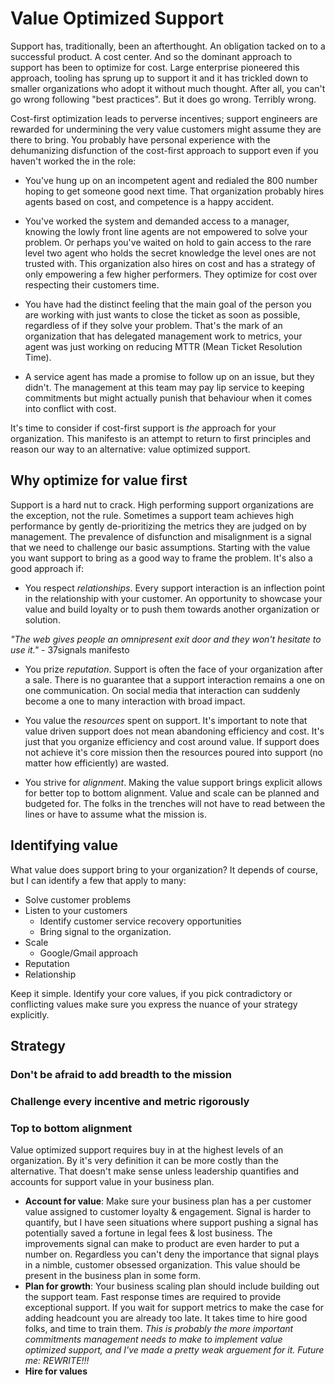 # Value Optimized Support
Support has, traditionally, been an afterthought.  An obligation tacked on to a successful product.  A cost center.  And so the dominant approach to support has been to optimize for cost.  Large enterprise pioneered this approach, tooling has sprung up to support it and it has trickled down to smaller organizations who adopt it without much thought.  After all, you can't go wrong following "best practices".  But it does go wrong.  Terribly wrong.

Cost-first optimization leads to perverse incentives; support engineers are rewarded for undermining the very value customers might assume they are there to bring.  You probably have personal experience with the dehumanizing disfunction of the cost-first approach to support even if you haven't worked the in the role:

- You've hung up on an incompetent agent and redialed the 800 number hoping to get someone good next time.  That organization probably hires agents based on cost, and competence is a happy accident.

- You've worked the system and demanded access to a manager, knowing the lowly front line agents are not empowered to solve your problem. Or perhaps you've waited on hold to gain access to the rare level two agent who holds the secret knowledge the level ones are not trusted with.  This organization also hires on cost and has a strategy of only empowering a few higher performers.  They optimize for cost over respecting their customers time.

- You have had the distinct feeling that the main goal of the person you are working with just wants to close the ticket as soon as possible, regardless of if they solve your problem.  That's the mark of an organization that has delegated management work to metrics, your agent was just working on reducing MTTR (Mean Ticket Resolution Time).

- A service agent has made a promise to follow up on an issue, but they didn't.  The management at this team may pay lip service to keeping commitments but might actually punish that behaviour when it comes into conflict with cost.

It's time to consider if cost-first support is _the_ approach for your organization.  This manifesto is an attempt to return to first principles and reason our way to an alternative: value optimized support.  

## Why optimize for value first
Support is a hard nut to crack.  High performing support organizations are the exception, not the rule.  Sometimes a support team achieves high performance by gently de-prioritizing the metrics they are judged on by management.  The prevalence of disfunction and misalignment is a signal that we need to challenge our basic assumptions.  Starting with the value you want support to bring as a good way to frame the problem.  It's also a good approach if:

- You respect _relationships_. Every support interaction is an inflection point in the relationship with your customer.  An opportunity to showcase your value and build loyalty or to push them towards another organization or solution.

_"The web gives people an omnipresent exit door and they won't hesitate to use it."_ - 37signals manifesto

- You prize _reputation_.  Support is often the face of your organization after a sale.  There is no guarantee that a support interaction remains a one on one communication.  On social media that interaction can suddenly become a one to many interaction with broad impact.

- You value the _resources_ spent on support.  It's important to note that value driven support does not mean abandoning efficiency and cost.  It's just that you organize efficiency and cost around value.  If support does not achieve it's core mission then the resources poured into support (no matter how efficiently) are wasted.

- You strive for _alignment_.  Making the value support brings explicit allows for better top to bottom alignment.  Value and scale can be planned and budgeted for.  The folks in the trenches will not have to read between the lines or have to assume what the mission is.

## Identifying value
What value does support bring to your organization?  It depends of course, but I can identify a few that apply to many:

- Solve customer problems
- Listen to your customers
    - Identify customer service recovery opportunities
    - Bring signal to the organization.
- Scale
    - Google/Gmail approach
- Reputation
- Relationship

Keep it simple.  Identify your core values, if you pick contradictory or conflicting values make sure you express the nuance of your strategy explicitly.

## Strategy

### Don't be afraid to add breadth to the mission

### Challenge every incentive and metric rigorously 

### Top to bottom alignment
Value optimized support requires buy in at the highest levels of an organization.  By it's very definition it can be more costly than the alternative.  That doesn't make sense unless leadership quantifies and accounts for support value in your business plan.

- **Account for value**:  Make sure your business plan has a per customer value assigned to customer loyalty & engagement.  Signal is harder to quantify, but I have seen situations where support pushing a signal has potentially saved a fortune in legal fees & lost business.  The improvements signal can make to product are even harder to put a number on.  Regardless you can't deny the importance that signal plays in a nimble, customer obsessed organization.  This value should be present in the business plan in some form.
- **Plan for growth**:  Your business scaling plan should include building out the support team.  Fast response times are required to provide exceptional support.  If you wait for support metrics to make the case for adding headcount you are already too late.  It takes time to hire good folks, and time to train them. *This is probably the more important commitments management needs to make to implement value optimized support, and I've made a pretty weak arguement for it.  Future me: REWRITE!!!*
- **Hire for values**